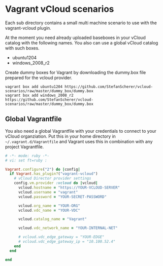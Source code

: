 # Vagrant vCloud scenarios
Each sub directory contains a small multi machine scenario to use with the vagrant-vcloud plugin.

At the moment you need already uploaded baseboxes in your vCloud catalog with the following names. You
also can use a global vCloud catalog with such boxes.

* ubuntu1204
* windows_2008_r2

Create dummy boxes for Vagrant by downloading the dummy.box file prepared for the vcloud provider.

```
vagrant box add ubuntu1204 https://github.com/StefanScherer/vcloud-scenarios/raw/master/dummy_box/dummy.box
vagrant box add windows_2008_r2 https://github.com/StefanScherer/vcloud-scenarios/raw/master/dummy_box/dummy.box
```

## Global Vagrantfile
You also need a global Vagrantfile with your credentials to connect to your vCloud organziation.
Put this in your home directory in `~/.vagrant.d/Vagrantfile` and Vagrant uses this in combination with any project Vagrantfile.

```ruby
# -*- mode: ruby -*-
# vi: set ft=ruby :

Vagrant.configure("2") do |config|
  if Vagrant.has_plugin?("vagrant-vcloud")
    # vCloud Director provider settings
    config.vm.provider :vcloud do |vcloud|
      vcloud.hostname = "https://YOUR-VCLOUD-SERVER"
      vcloud.username = "vagrant"
      vcloud.password = "YOUR-SECRET-PASSWORD"

      vcloud.org_name = "YOUR-ORG"
      vcloud.vdc_name = "YOUR-VDC"

      vcloud.catalog_name = "Vagrant"

      vcloud.vdc_network_name = "YOUR-INTERNAL-NET"

      # vcloud.vdc_edge_gateway = "YOUR-EDGE"
      # vcloud.vdc_edge_gateway_ip = "10.100.52.4"
    end
  end

end
```
